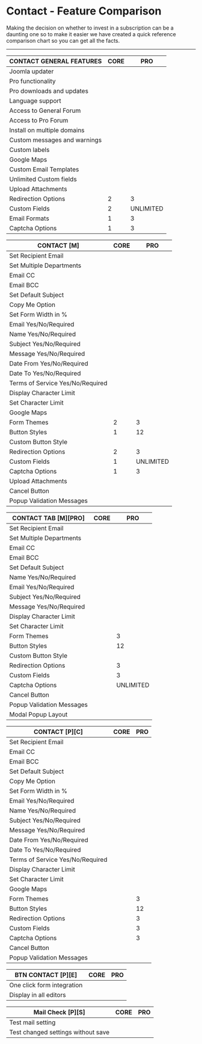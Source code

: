 # Contact - Feature Comparison

<div class="alert alert-info">Making the decision on whether to invest in a subscription can be a daunting one so to make it easier we have created a quick reference comparison chart so you can get all the facts.</div>

---

| CONTACT GENERAL FEATURES           | CORE                   | PRO                    |
|------------------------------------|------------------------|------------------------|
| Joomla updater                     |<span class="icon-ok"></span>|<span class="icon-ok"></span>|
| Pro functionality                  |<span class="icon-not-ok"></span>|<span class="icon-ok"></span>|
| Pro downloads and updates          |<span class="icon-not-ok"></span>|<span class="icon-ok"></span>|
| Language support                   |<span class="icon-ok"></span>|<span class="icon-ok"></span>|
| Access to General Forum            |<span class="icon-ok"></span>|<span class="icon-ok"></span>|
| Access to Pro Forum                |<span class="icon-not-ok"></span>|<span class="icon-ok"></span>|
| Install on multiple domains        |<span class="icon-ok"></span>|<span class="icon-ok"></span>|
| Custom messages and warnings       |<span class="icon-ok"></span>|<span class="icon-ok"></span>|
| Custom labels                      |<span class="icon-ok"></span>|<span class="icon-ok"></span>|
| Google Maps                        |<span class="icon-not-ok"></span>|<span class="icon-ok"></span>|
| Custom Email Templates             |<span class="icon-not-ok"></span>|<span class="icon-ok"></span>|
| Unlimited Custom fields            |<span class="icon-not-ok"></span>|<span class="icon-ok"></span>|
| Upload Attachments                 |<span class="icon-not-ok"></span>|<span class="icon-ok"></span>|
| Redirection Options                |<span class="badge badge-warning">2</span>|<span class="badge badge-success">3</span>|
| Custom Fields                      |<span class="badge badge-warning">2</span>|<span class="badge badge-success">UNLIMITED</span>|
| Email Formats                      |<span class="badge badge-warning">1</span>|<span class="badge badge-success">3</span>|
| Captcha Options                    |<span class="badge badge-warning">1</span>|<span class="badge badge-success">3</span>|

| CONTACT \[M\]                      | CORE                   | PRO                    |
|------------------------------------|------------------------|------------------------|
| Set Recipient Email                |<span class="icon-ok"></span>|<span class="icon-ok"></span>|
| Set Multiple Departments           |<span class="icon-not-ok"></span>|<span class="icon-ok"></span>|
| Email CC                           |<span class="icon-not-ok"></span>|<span class="icon-ok"></span>|
| Email BCC                          |<span class="icon-not-ok"></span>|<span class="icon-ok"></span>|
| Set Default Subject                |<span class="icon-ok"></span>|<span class="icon-ok"></span>|
| Copy Me Option                     |<span class="icon-ok"></span>|<span class="icon-ok"></span>|
| Set Form Width in %                |<span class="icon-ok"></span>|<span class="icon-ok"></span>|
| Email Yes/No/Required              |<span class="icon-ok"></span>|<span class="icon-ok"></span>|
| Name Yes/No/Required               |<span class="icon-ok"></span>|<span class="icon-ok"></span>|
| Subject Yes/No/Required            |<span class="icon-ok"></span>|<span class="icon-ok"></span>|
| Message Yes/No/Required            |<span class="icon-ok"></span>|<span class="icon-ok"></span>|
| Date From Yes/No/Required          |<span class="icon-not-ok"></span>|<span class="icon-ok"></span>|
| Date To Yes/No/Required            |<span class="icon-not-ok"></span>|<span class="icon-ok"></span>|
| Terms of Service Yes/No/Required   |<span class="icon-not-ok"></span>|<span class="icon-ok"></span>|
| Display Character Limit            |<span class="icon-ok"></span>|<span class="icon-ok"></span>|
| Set Character Limit                |<span class="icon-not-ok"></span>|<span class="icon-ok"></span>|
| Google Maps                        |<span class="icon-not-ok"></span>|<span class="icon-ok"></span>|
| Form Themes                        |<span class="badge badge-warning">2</span>|<span class="badge badge-success">3</span>|
| Button Styles                      |<span class="badge badge-warning">1</span>|<span class="badge badge-success">12</span>|
| Custom Button Style                |<span class="icon-ok"></span>|<span class="icon-ok"></span>|
| Redirection Options                |<span class="badge badge-warning">2</span>|<span class="badge badge-success">3</span>|
| Custom Fields                      |<span class="badge badge-warning">1</span>|<span class="badge badge-success">UNLIMITED</span>|
| Captcha Options                    |<span class="badge badge-warning">1</span>|<span class="badge badge-success">3</span>| |
| Upload Attachments                 |<span class="icon-not-ok"></span>|<span class="icon-ok"></span>|
| Cancel Button                      |<span class="icon-not-ok"></span>|<span class="icon-ok"></span>|
| Popup Validation Messages          |<span class="icon-not-ok"></span>|<span class="icon-ok"></span>|

| CONTACT TAB \[M\]\[PRO\]           | CORE                   | PRO                    |
|------------------------------------|------------------------|------------------------|
| Set Recipient Email                |<span class="icon-not-ok"></span>|<span class="icon-ok"></span>|
| Set Multiple Departments           |<span class="icon-not-ok"></span>|<span class="icon-ok"></span>|
| Email CC                           |<span class="icon-not-ok"></span>|<span class="icon-ok"></span>|
| Email BCC                          |<span class="icon-not-ok"></span>|<span class="icon-ok"></span>|
| Set Default Subject                |<span class="icon-not-ok"></span>|<span class="icon-ok"></span>|
| Name Yes/No/Required               |<span class="icon-not-ok"></span>|<span class="icon-ok"></span>|
| Email Yes/No/Required              |<span class="icon-not-ok"></span>|<span class="icon-ok"></span>|
| Subject Yes/No/Required            |<span class="icon-not-ok"></span>|<span class="icon-ok"></span>|
| Message Yes/No/Required            |<span class="icon-not-ok"></span>|<span class="icon-ok"></span>|
| Display Character Limit            |<span class="icon-not-ok"></span>|<span class="icon-ok"></span>|
| Set Character Limit                |<span class="icon-not-ok"></span>|<span class="icon-ok"></span>|
| Form Themes                        |<span class="icon-not-ok"></span>|<span class="badge badge-success">3</span>|
| Button Styles                      |<span class="icon-not-ok"></span>|<span class="badge badge-success">12</span>|
| Custom Button Style                |<span class="icon-not-ok"></span>|<span class="icon-ok"></span>|
| Redirection Options                |<span class="icon-not-ok"></span>|<span class="badge badge-success">3</span>|
| Custom Fields                      |<span class="icon-not-ok"></span>|<span class="badge badge-success">3</span>|
| Captcha Options                    |<span class="icon-not-ok"></span>|<span class="badge badge-success">UNLIMITED</span>|
| Cancel Button                      |<span class="icon-not-ok"></span>|<span class="icon-ok"></span>|
| Popup Validation Messages          |<span class="icon-not-ok"></span>|<span class="icon-ok"></span>|
| Modal Popup Layout                 |<span class="icon-not-ok"></span>|<span class="icon-ok"></span>|

| CONTACT \[P\]\[C\]                 | CORE                   | PRO                    |
|------------------------------------|------------------------|------------------------|
| Set Recipient Email                |<span class="icon-not-ok"></span>|<span class="icon-ok"></span>|
| Email CC                           |<span class="icon-not-ok"></span>|<span class="icon-ok"></span>|
| Email BCC                          |<span class="icon-not-ok"></span>|<span class="icon-ok"></span>|
| Set Default Subject                |<span class="icon-not-ok"></span>|<span class="icon-ok"></span>|
| Copy Me Option                     |<span class="icon-not-ok"></span>|<span class="icon-ok"></span>|
| Set Form Width in %                |<span class="icon-not-ok"></span>|<span class="icon-ok"></span>|
| Email Yes/No/Required              |<span class="icon-not-ok"></span>|<span class="icon-ok"></span>|
| Name Yes/No/Required               |<span class="icon-not-ok"></span>|<span class="icon-ok"></span>|
| Subject Yes/No/Required            |<span class="icon-not-ok"></span>|<span class="icon-ok"></span>|
| Message Yes/No/Required            |<span class="icon-not-ok"></span>|<span class="icon-ok"></span>|
| Date From Yes/No/Required          |<span class="icon-not-ok"></span>|<span class="icon-ok"></span>|
| Date To Yes/No/Required            |<span class="icon-not-ok"></span>|<span class="icon-ok"></span>|
| Terms of Service Yes/No/Required   |<span class="icon-not-ok"></span>|<span class="icon-ok"></span>|
| Display Character Limit            |<span class="icon-not-ok"></span>|<span class="icon-ok"></span>|
| Set Character Limit                |<span class="icon-not-ok"></span>|<span class="icon-ok"></span>|
| Google Maps                        |<span class="icon-not-ok"></span>|<span class="icon-ok"></span>|
| Form Themes                        |<span class="icon-not-ok"></span>|<span class="badge badge-success">3</span>|
| Button Styles                      |<span class="icon-not-ok"></span>|<span class="badge badge-success">12</span>|
| Redirection Options                |<span class="icon-not-ok"></span>|<span class="badge badge-success">3</span>|
| Custom Fields                      |<span class="icon-not-ok"></span>|<span class="badge badge-success">3</span>|
| Captcha Options                    |<span class="icon-not-ok"></span>|<span class="badge badge-success">3</span>|
| Cancel Button                      |<span class="icon-not-ok"></span>|<span class="icon-ok"></span>|                
| Popup Validation Messages          |<span class="icon-not-ok"></span>|<span class="icon-ok"></span>|

| BTN CONTACT \[P\]\[E\]             | CORE                   | PRO                    |
|------------------------------------|------------------------|------------------------|
| One click form integration         |<span class="icon-not-ok"></span>|<span class="icon-ok"></span>|
| Display in all editors             |<span class="icon-not-ok"></span>|<span class="icon-ok"></span>|

| Mail Check \[P\]\[S\]              | CORE                   | PRO                    |
|------------------------------------|------------------------|------------------------|
| Test mail setting                  |<span class="icon-ok"></span>|<span class="icon-ok"></span>|
| Test changed settings without save |<span class="icon-ok"></span>|<span class="icon-ok"></span>|
